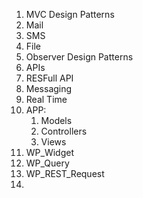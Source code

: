 1.  MVC Design Patterns 
2.  Mail 
3.  SMS 
4.  File 
5.  Observer Design Patterns 
6.  APIs
7.  RESFull API 
8.  Messaging 
9.  Real Time 
10. APP: 
    1.  Models 
    2.  Controllers 
    3.  Views 
11. WP_Widget
12. WP_Query 
13. WP_REST_Request
14. 